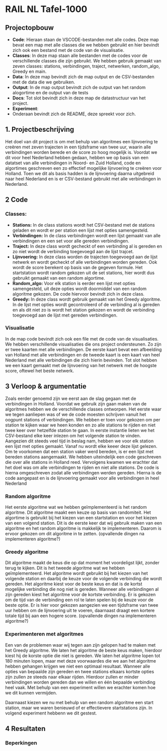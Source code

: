 # RAIL NL Tafel-1000


## Projectopbouw

- **Code**: Hieraan staan de VSCODE-bestanden met alle codes. Deze map bevat een map met alle classes die we hebben gebruikt en hier bevindt zich ook een bestand met de code van de visualisatie.
- **Classes**: In deze map staan alle bestanden met de codes voor de verschillende classes die zijn gebruikt. We hebben gebruik gemaakt van zeven classes: stations, verbindingen, traject, netwerken, random_algo, Greedy en main. 
- **Data**: In deze map bevindt zich de map output en de CSV-bestanden met de data die we gebruiken.
- **Output**: In de map output bevindt zich de output van het random alogortime en de output van de tests
- **Docs**: Tot slot bevindt zich in deze map de datastructuur van het project.
- **Experiment**: 
- Onderaan bevindt zich de README, deze spreekt voor zich.

## 1. Projectbeschrijving

Het doel van dit project is om met behulp van algoritmes een lijnvoering te creëren met zeven trajecten in een tijdsframe van twee uur, waarin alle verbindingen worden berede en de score zo hoog mogelijk is. 
Voordat we dit voor heel Nederland hebben gedaan, hebben we op basis van een datatset van alle verbindingen in Noord- en Zuid Holland, code en algortimes geschreven een zo effectief mogelijke lijnvoering te creëren voor Holland. Toen we dit als basis hadden is de lijnvoering daarna uitgebreid naar heel Nederland en is er CSV-bestand gebruikt met alle verbindingen in Nederland. 

## 2 Code

### Classes:
- **Stations:** In de class stations wordt het CSV-bestand met de stations geladen en wordt er per station een lijst met opties samengesteld. 
- **Verbindingen:** In de class verbindingen wordt een lijst gemaakt van alle verbindingen en een set voor alle gereden verbindingen. 
- **Traject:** In deze class wordt gecheckt of een verbinding al is gereden en zo niet wordt de verbinding toegevoegd aan de lijst trajcet.
- **Lijnvoering:** In deze class worden de trajecten toegevoegd aan de lijst netwerk en wordt gecheckt of alle verbindingen worden gereden. Ook wordt de score berekent op basis van de gegeven formule. Het startstation wordt random gekozen uit de set stations, hier wordt dus gebruikt gemaakt van een random algortime.
- **Random_algo:** Voor elk station is eerder een lijst met opties samengesteld, uit deze opties wordt doormiddel van een random algoritme gekozen. De code hiervoor bevindt zich in deze class.
- **Greedy:** In deze class wordt gebruik gemaakt van het Greedy algoritme. In de lijst met opties wordt gecontroleerd of de verbinding al is gereden en als dit niet zo is wordt het station gekozen en wordt de verbinding toegevoegd aan de lijst met gereden verbindingen.

### Visualisatie

In de map code bevindt zich ook een file met de code van de visualisaties. We hebben verschillende visualisaties die ons project ondersteunen. Zo zijn er twee kaarten met alle verbindingen. De eerste kaart bevat een afbeelding van Holland met alle verbindingen en de tweede kaart is een kaart van heel Nederland met alle verbindingen die zich hierin bevinden. Tot slot hebben we een kaart gemaakt met de lijnvoering van het netwerk met de hoogste score, oftewel het beste netwerk. 

## 3 Verloop & argumentatie

Zoals eerder genoemd zijn we eerst aan de slag gegaan met de verbindingen in Holland. Voordat we gebruik zijn gaan maken van de algoritmes hebben we de verschillende classes ontworpen. Het eerste waar we tegen aanliepen was of we de code moesten schrijven vanuit het oogpunt stations of verbindingen. We hebben er toen voor gekozen om per station te kijken waar we heen konden en zo alle stations te rijden en niet twee keer over hetzelfde station te gaan. In eerste instantie lieten we het CSV-bestand elke keer inlezen om het volgende station te vinden. Aangezien dit steeds veel tijd in beslag nam, hebben we voor elk station een lijst met opties gemaakt. Vanaf nu wordt elke keeer deze lijst gelezen. Om te voorkomen dat een station vaker werd bereden, is er een lijst met bereden stations aangemaakt. We hebben uiteindelijk een code geschreven die over alle stations in Holland reed. Vervolgens kwamen we erachter dat het doel was om alle verbindingen te rijden en niet alle stations. De code is hierna omgeschreven zodat alle verbindingen werden gereden. Hierna is de code aangepast en is de lijnvoering gemaakt voor alle verbindingen in heel Nederland

### Random algoritme

Het eerste algoritme wat we hebben geïmplementeerd is het random algoritme. Dit algoritme maakt een keuze op basis van randomiteit. Het algortime is gebruikt bij het kiezen van een startstation en voor het kiezen van een volgend station. Dit is de eerste keer dat wij gebruik maken van een algoritme en het random algoritme is makkelijk te implementeren. Daarom is ervoor gekozen om dit algoritme in te zetten. (opvallende dingen na implementeren algoritme?)

### Greedy algoritme

Dit algoritme maakt de keus die op dat moment het voordeligst lijkt, zonder terug te kijken. Dit is het tweede algoritme wat we hebben geïmplementeerd. Het algoritme wordt gebruikt bij het kiezen van het volgende station en daarbij de keuze voor de volgende verbinding die wordt gereden. Het algoritme kiest voor de beste keus en dat is de kortst mogelijke verbinding die nog niet is gereden. Wanneer alle verbindingen al zijn gereden kiest het algoritme voor de kortste verbinding. Er is gekozen om de tijd van de verbinding een rol te laten spelen bij de keuze voor de beste optie. Er is hier voor gekozen aangezien we een tijdsframe van twee uur hebben om de lijnvoering uit te voeren, daarnaast draagt een kortere totale tijd bij aan een hogere score. (opvallende dingen na implementeren algoritme?)

### Experimenteren met algoritmes

Een van de problemen waar wij tegen aan zijn gelopen had te maken met het Greedy algoritme. We laten het algoritme de beste keus maken, hierdoor kiest hij de korste optie die niet is gereden. We laten het algoritme lopen tot 180 minuten lopen, maar met deze voorwaardes die we aan het algoritme hebben gehangen krijgen we niet een optimaal resultaat. Wanneer alle opties van bepaalde zijn gereden en  twee stations elkaars kortste opties zijn zullen ze steeds naar elkaar rijden. Hierdoor zullen er minder verbindingen worden gereden dan we willen en één bepaalde verbinding heel vaak. Met behulp van een experiment willen we erachter komen hoe we dit kunnen vermijden.

Daarnaast kiezen we nu met behulp van een random algoritme een start station, maar we waren benieuwd of er effectievere startstations zijn. In volgend experiment hebbenn we dit gestest. 
## 4 Resultaten 

### Beperkingen
